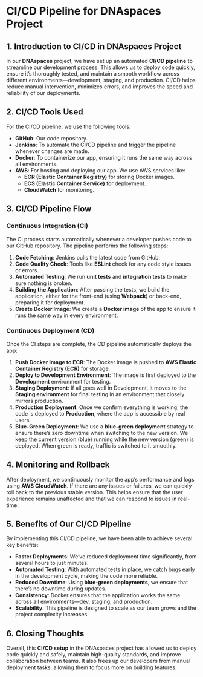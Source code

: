 # CI/CD Pipeline for DNAspaces Project

## 1. Introduction to CI/CD in DNAspaces Project

In our **DNAspaces** project, we have set up an automated **CI/CD pipeline** to streamline our development process. This allows us to deploy code quickly, ensure it’s thoroughly tested, and maintain a smooth workflow across different environments—development, staging, and production. CI/CD helps reduce manual intervention, minimizes errors, and improves the speed and reliability of our deployments.

## 2. CI/CD Tools Used

For the CI/CD pipeline, we use the following tools:
- **GitHub**: Our code repository.
- **Jenkins**: To automate the CI/CD pipeline and trigger the pipeline whenever changes are made.
- **Docker**: To containerize our app, ensuring it runs the same way across all environments.
- **AWS**: For hosting and deploying our app. We use AWS services like:
  - **ECR (Elastic Container Registry)** for storing Docker images.
  - **ECS (Elastic Container Service)** for deployment.
  - **CloudWatch** for monitoring.

## 3. CI/CD Pipeline Flow

### Continuous Integration (CI)
The CI process starts automatically whenever a developer pushes code to our GitHub repository. The pipeline performs the following steps:

1. **Code Fetching**: Jenkins pulls the latest code from GitHub.
2. **Code Quality Check**: Tools like **ESLint** check for any code style issues or errors.
3. **Automated Testing**: We run **unit tests** and **integration tests** to make sure nothing is broken.
4. **Building the Application**: After passing the tests, we build the application, either for the front-end (using **Webpack**) or back-end, preparing it for deployment.
5. **Create Docker Image**: We create a **Docker image** of the app to ensure it runs the same way in every environment.

### Continuous Deployment (CD)
Once the CI steps are complete, the CD pipeline automatically deploys the app:

1. **Push Docker Image to ECR**: The Docker image is pushed to **AWS Elastic Container Registry (ECR)** for storage.
2. **Deploy to Development Environment**: The image is first deployed to the **Development** environment for testing.
3. **Staging Deployment**: If all goes well in Development, it moves to the **Staging environment** for final testing in an environment that closely mirrors production.
4. **Production Deployment**: Once we confirm everything is working, the code is deployed to **Production**, where the app is accessible by real users.
5. **Blue-Green Deployment**: We use a **blue-green deployment** strategy to ensure there’s zero downtime when switching to the new version. We keep the current version (blue) running while the new version (green) is deployed. When green is ready, traffic is switched to it smoothly.

## 4. Monitoring and Rollback

After deployment, we continuously monitor the app’s performance and logs using **AWS CloudWatch**. If there are any issues or failures, we can quickly roll back to the previous stable version. This helps ensure that the user experience remains unaffected and that we can respond to issues in real-time.

## 5. Benefits of Our CI/CD Pipeline

By implementing this CI/CD pipeline, we have been able to achieve several key benefits:
- **Faster Deployments**: We’ve reduced deployment time significantly, from several hours to just minutes.
- **Automated Testing**: With automated tests in place, we catch bugs early in the development cycle, making the code more reliable.
- **Reduced Downtime**: Using **blue-green deployments**, we ensure that there’s no downtime during updates.
- **Consistency**: Docker ensures that the application works the same across all environments—dev, staging, and production.
- **Scalability**: This pipeline is designed to scale as our team grows and the project complexity increases.

## 6. Closing Thoughts

Overall, this **CI/CD setup** in the DNAspaces project has allowed us to deploy code quickly and safely, maintain high-quality standards, and improve collaboration between teams. It also frees up our developers from manual deployment tasks, allowing them to focus more on building features.
